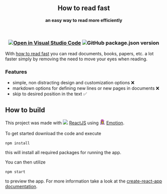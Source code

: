 <h2 align=center> How to read fast </h2>
<p align="center"><strong>an easy way to read more efficiently</strong></p>
<br>
<h3 align=center>

[![Open in Visual Studio Code](https://open.vscode.dev/badges/open-in-vscode.svg)](https://github.dev/engine20/how-to-read-fast) ![GitHub package.json version](https://img.shields.io/github/package-json/v/engine20/how-to-read-fast?color=yellowgreen)</h3>

With [how to read fast](http://example.com) you can read documents, books, papers, etc. a lot faster simply by removing the need to move your eyes when reading.

### Features

- simple, non distracting design and customization options ❌
- markdown options for defining new lines or new pages in documents ❌
- skip to desired position in the text ✅

## How to build

This project was made with
<img src="https://upload.wikimedia.org/wikipedia/commons/thumb/4/47/React.svg/512px-React.svg.png"  width="17">
[ReactJS](https://reactjs.org/) using <img src="https://raw.githubusercontent.com/emotion-js/emotion/main/emotion.png" width="17"> [Emotion](https://emotion.sh/docs/introduction).
<br><br>
To get started download the code and execute

```shell
npm install
```

this will install all required packages for running the app.

You can then utilize

```shell
npm start
```

to preview the app. For more information take a look at the [create-react-app documentation](https://create-react-app.dev/docs/getting-started/#scripts).
